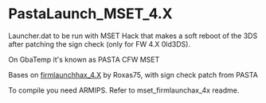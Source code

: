 # PastaLaunch_MSET_4.X


Launcher.dat to be run with MSET Hack  that makes a soft reboot of the 3DS after patching the sign check (only for FW 4.X 0ld3DS).

On GbaTemp it's known as PASTA CFW MSET

Bases on <a href="https://github.com/roxas75/mset_firmlaunchax_4x">firmlaunchhax_4.X</A> by Roxas75, with sign check patch from PASTA

To compile you need ARMIPS. Refer to mset_firmlaunchax_4x readme.
